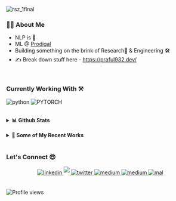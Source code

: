 ![rsz_1final](https://user-images.githubusercontent.com/45713796/98446702-4809e480-2145-11eb-86cb-b83abdff0a1c.png)


### 👨‍💻 About Me
- NLP is 💜 
- ML @ [Prodigal](https://www.prodigaltech.com/)
- Building something on the brink of Research🧪 & Engineering 🛠
- ✍ Break down stuff here - https://praful932.dev/
<br>


### Currently Working With ⚒

![python](https://img.shields.io/badge/-python-black?style=for-the-badge&logo=python&logoColor=blue) ![PYTORCH](https://img.shields.io/badge/-pytorch-red?style=for-the-badge&logo=pytorch&logoColor=white)

<br>



<details>
  <summary><b>📊 Github Stats</b></summary>
  <p align="center"> <img src="https://github-readme-stats.vercel.app/api?username=Praful932&count_private=true&show_icons=true&include_all_commits=true" alt="Praful Mohanan | Stats" />
</details>

<br>

<details>
<summary><b>🧐 Some of My Recent Works</b></summary>
<img src="https://github-readme-stats.vercel.app/api/pin/?username=Praful932&repo=Kitabe&show_icons=true&theme=vue"> <img src="https://github-readme-stats.vercel.app/api/pin/?username=Praful932&repo=Tf-Rec&show_icons=true&theme=vue">
</details>

<br>

### Let's Connect 😎

<div align="center">
 <a href="https://www.linkedin.com/in/praful-mohanan-26615873/" target="_blank">
<img src=https://img.shields.io/badge/linkedin-%231E77B5.svg?&style=for-the-badge&logo=linkedin&logoColor=white alt=linkedin style="margin-bottom: 5px;" />
</a>

<a href="mailto:praful.mohanan@gmail.com" target="_blank">
<img src=https://img.shields.io/badge/Gmail-D14836?style=for-the-badge&logo=gmail&logoColor=white style="margin-bottom: 5px;" />
</a>
<a href="https://twitter.com/PrafulMohanan" target="_blank">
<img src=https://img.shields.io/badge/twitter-%2300acee.svg?&style=for-the-badge&logo=twitter&logoColor=white alt=twitter style="margin-bottom: 5px;" />
</a>
<a href="https://medium.com/@praful.mohanan" target="_blank">
<img src=https://img.shields.io/badge/medium-%23292929.svg?&style=for-the-badge&logo=medium&logoColor=white alt=medium style="margin-bottom: 5px;" />
</a>  
<a href="https://steamcommunity.com/id/SinizterChill" target="_blank">
<img src=https://img.shields.io/badge/steam-%23292929.svg?&style=for-the-badge&logo=steam&logoColor=white alt=medium style="margin-bottom: 5px;" />
</a>  
<a href="https://myanimelist.net/profile/SinizterChill" target="_blank">
<img src=https://img.shields.io/badge/-mal-darkblue?style=for-the-badge alt=mal style="margin-bottom: 5px;" />
</a>  
</div>  

<br>

![Profile views](https://gpvc.arturio.dev/Praful932)



